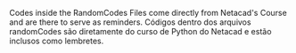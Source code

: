 Codes inside the RandomCodes Files come directly from Netacad's Course and are there to serve as reminders.
Códigos dentro dos arquivos randomCodes são diretamente do curso de Python do Netacad e estão inclusos como lembretes.
